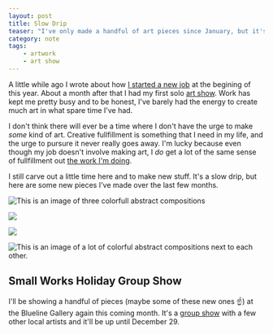 ```yaml
---
layout: post
title: Slow Drip
teaser: "I've only made a handful of art pieces since January, but it's something."
category: note
tags:
    - artwork
    - art show
---
```

A little while ago I wrote about how [I started a new job](../whats-next) at the begining of this year. About a month after that I had my first solo [art show](../deep-cuts). Work has kept me pretty busy and to be honest, I've barely had the energy to create much art in what spare time I've had.

I don't think there will ever be a time where I don't have the urge to make _some_ kind of art. Creative fullfillment is something that I need in my life, and the urge to pursure it never really goes away. I'm lucky because even though my job doesn't involve making art, I _do_ get a lot of the same sense of fullfillment out [the work I'm doing](../whats-next/#design-systems).

I still carve out a little time here and to make new stuff. It's a slow drip, but here are some new pieces I've made over the last few months.

![This is an image of three colorfull abstract compositions](http://static.levimcg.com/posts/slow-drip/mcg-slow-drip-shape-studies-1.jpg)

![](http://static.levimcg.com/posts/slow-drip/mcg-slow-drip-shape-studies-2.jpg)

![](http://static.levimcg.com/posts/slow-drip/mcg-slow-drip-shape-studies-3.jpg)

![This is an image of a lot of colorful abstract compositions next to each other.](http://static.levimcg.com/posts/slow-drip/mcg-slow-drip-group-shot.jpg)

## Small Works Holiday Group Show
I'll be showing a handful of pieces (maybe some of these new ones ☝️) at the Blueline Gallery again this coming month. It's a [group show](https://www.visitbloomington.com/event/small-works-holiday-show/36492/) with a few other local artists and it'll be up until December 29.


